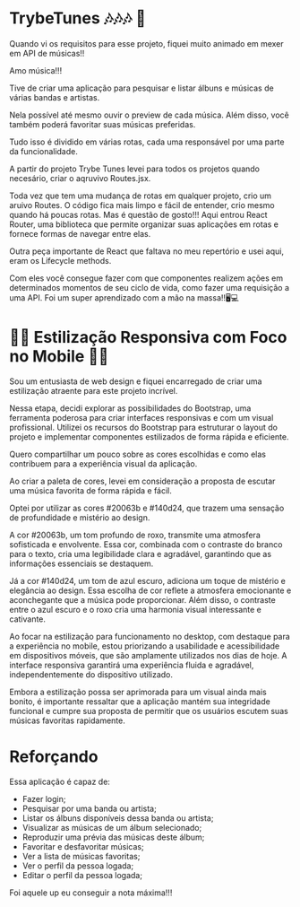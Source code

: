 # TrybeTunes 🎶🎶🎶 🎼

Quando vi os requisitos para esse projeto, fiquei muito animado em mexer em API de músicas!!

Amo música!!!

Tive de criar uma aplicação para pesquisar e listar álbuns e músicas de várias bandas e artistas. 

Nela possível até mesmo ouvir o preview de cada música. Além disso, você também poderá favoritar suas músicas preferidas. 

Tudo isso é dividido em várias rotas, cada uma responsável por uma parte da funcionalidade. 

A partir do projeto Trybe Tunes levei para todos os projetos quando necesário, criar o aqruvivo Routes.jsx.

 Toda vez que tem uma mudança de rotas em qualquer projeto, crio um aruivo Routes. 
 O código fica mais limpo e fácil de entender, crio mesmo quando há poucas rotas. 
 Mas é questão de gosto!!! 
 Aqui entrou  React Router, uma biblioteca que permite organizar suas aplicações em rotas e fornece formas de navegar entre elas.

Outra peça importante de React que faltava no meu repertório e usei aqui, eram os Lifecycle methods. 

Com eles você consegue fazer com que componentes realizem ações em determinados momentos de seu ciclo de vida, como fazer uma requisição a uma API. 
Foi um super aprendizado com a mão na massa!!🖥️💻 

# 🎨🌈 Estilização Responsiva com Foco no Mobile 🌈🎨

 Sou um entusiasta de web design e fiquei encarregado de criar uma estilização atraente para este projeto incrível. 

 Nessa etapa, decidi explorar as possibilidades do Bootstrap, uma ferramenta poderosa para criar interfaces responsivas e com um visual profissional. Utilizei os recursos do Bootstrap para estruturar o layout do projeto e implementar componentes estilizados de forma rápida e eficiente.
 
 Quero compartilhar um pouco sobre as cores escolhidas e como elas contribuem para a experiência visual da aplicação.

Ao criar a paleta de cores, levei em consideração a proposta de escutar uma música favorita de forma rápida e fácil. 


Optei por utilizar as cores #20063b e #140d24, que trazem uma sensação de profundidade e mistério ao design.

A cor #20063b, um tom profundo de roxo, transmite uma atmosfera sofisticada e envolvente. Essa cor, combinada com o contraste do branco para o texto, cria uma legibilidade clara e agradável, garantindo que as informações essenciais se destaquem.

Já a cor #140d24, um tom de azul escuro, adiciona um toque de mistério e elegância ao design. Essa escolha de cor reflete a atmosfera emocionante e aconchegante que a música pode proporcionar. Além disso, o contraste entre o azul escuro e o roxo cria uma harmonia visual interessante e cativante.

Ao focar na estilização para funcionamento no desktop, com destaque para a experiência no mobile, estou priorizando a usabilidade e acessibilidade em dispositivos móveis, que são amplamente utilizados nos dias de hoje. A interface responsiva garantirá uma experiência fluida e agradável, independentemente do dispositivo utilizado.

Embora a estilização possa ser aprimorada para um visual ainda mais bonito, é importante ressaltar que a aplicação mantém sua integridade funcional e cumpre sua proposta de permitir que os usuários escutem suas músicas favoritas rapidamente.


# Reforçando

Essa aplicação é capaz de:

- Fazer login;
- Pesquisar por uma banda ou artista;
- Listar os álbuns disponíveis dessa banda ou artista;
- Visualizar as músicas de um álbum selecionado;
- Reproduzir uma prévia das músicas deste álbum;
- Favoritar e desfavoritar músicas;
- Ver a lista de músicas favoritas;
- Ver o perfil da pessoa logada;
- Editar o perfil da pessoa logada;

Foi aquele up eu conseguir a nota máxima!!!
